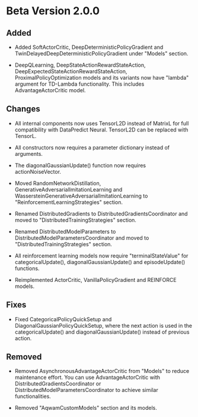 # Beta Version 2.0.0

## Added

* Added SoftActorCritic, DeepDeterministicPolicyGradient and TwinDelayedDeepDeterministicPolicyGradient under "Models" section.

* DeepQLearning, DeepStateActionRewardStateAction, DeepExpectedStateActionRewardStateAction, ProximalPolicyOptimization models and its variants now have "lambda" argument for TD-Lambda functionality. This includes AdvantageActorCritic model.

## Changes

* All internal components now uses TensorL2D instead of MatrixL for full compatibility with DataPredict Neural. TensorL2D can be replaced with TensorL.

* All constructors now requires a parameter dictionary instead of arguments.

* The diagonalGaussianUpdate() function now requires actionNoiseVector.

* Moved RandomNetworkDistillation, GenerativeAdversarialImitationLearning and WassersteinGenerativeAdversarialImitationLearning to "ReinforcementLearningStrategies" section.

* Renamed DistributedGradients to DistributedGradientsCoordinator and moved to "DistributedTrainingStrategies" section.

* Renamed DistributedModelParameters to DistributedModelParametersCoordinator and moved to "DistributedTrainingStrategies" section.

* All reinforcement learning models now require "terminalStateValue" for categoricalUpdate(), diagonalGaussianUpdate() and episodeUpdate() functions.

* Reimplemented ActorCritic, VanillaPolicyGradient and REINFORCE models.

## Fixes

* Fixed CategoricalPolicyQuickSetup and DiagonalGaussianPolicyQuickSetup, where the next action is used in the categoricalUpdate() and diagonalGaussianUpdate() instead of previous action.

## Removed

* Removed AsynchronousAdvantageActorCritic from "Models" to reduce maintenance effort. You can use AdvantageActorCritic with DistributedGradientsCoordinator or DistributedModelParametersCoordinator to achieve similar functionalities.

* Removed "AqwamCustomModels" section and its models.